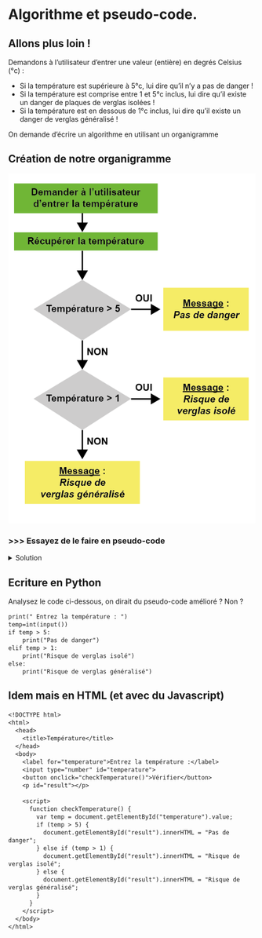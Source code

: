 # Algorithme et pseudo-code.  
## Allons plus loin !


Demandons à l’utilisateur d’entrer une valeur (entière) en degrés Celsius (°c) :

* Si la température est supérieure à 5°c, lui dire qu’il n’y a pas de danger !
* Si la température est comprise entre 1 et 5°c inclus, lui dire qu’il existe un danger de plaques de verglas isolées !
* Si la température est en dessous de 1°c inclus, lui dire qu’il existe un danger de verglas généralisé !

On demande d’écrire un algorithme en utilisant un organigramme

## Création de notre organigramme
![Organigramme_temperature](./temperature_organigr_pos.png)
### >>> Essayez de le faire en pseudo-code


<details>
    <summary>Solution </summary>
````
\\ Module principal
DEBUT 
    ECRIRE "Entrez une température :"
    LIRE temp
    SI temp > 5 ALORS 
    ECRIRE "Pas de danger"
    SINON SI temp > 1 ALORS
    ECRIRE "Risque de verglas isolé"
    SINON
    ECRIRE "Risque de verglas généralisé"
    FINSI
FIN 
````
</details>




## Ecriture en Python
Analysez le code ci-dessous, on dirait du pseudo-code amélioré ? Non ?
````
print(" Entrez la température : ")
temp=int(input())
if temp > 5:
    print("Pas de danger")
elif temp > 1:
    print("Risque de verglas isolé")
else:
    print("Risque de verglas généralisé")
````

## Idem mais en HTML (et avec du Javascript)
````
<!DOCTYPE html>
<html>
  <head>
    <title>Température</title>
  </head>
  <body>
    <label for="temperature">Entrez la température :</label>
    <input type="number" id="temperature">
    <button onclick="checkTemperature()">Vérifier</button>
    <p id="result"></p>

    <script>
      function checkTemperature() {
        var temp = document.getElementById("temperature").value;
        if (temp > 5) {
          document.getElementById("result").innerHTML = "Pas de danger";
        } else if (temp > 1) {
          document.getElementById("result").innerHTML = "Risque de verglas isolé";
        } else {
          document.getElementById("result").innerHTML = "Risque de verglas généralisé";
        }
      }
    </script>
  </body>
</html>
````
